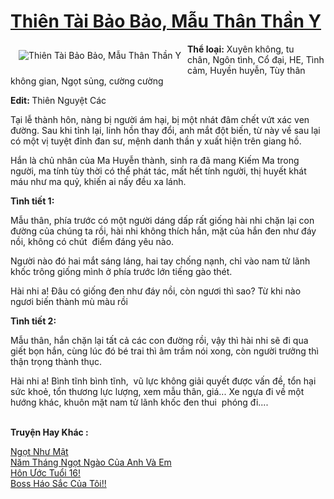 <a href="https://utruyen.com/truyen/thien-tai-bao-bao-mau-than-than-y/16871/" title="Thiên Tài Bảo Bảo, Mẫu Thân Thần Y"><h1>Thiên Tài Bảo Bảo, Mẫu Thân Thần Y</h1></a><div style="display:table"><img align="right" style="float: left; padding: 10px;" src="https://utruyen.com/images/story/200x260/thien-tai-bao-bao-mau-than-than-y.jpg" alt="Thiên Tài Bảo Bảo, Mẫu Thân Thần Y"><b>Thể loại:</b> Xuyên không, tu chân, Ngôn tình, Cổ đại, HE, Tình cảm, Huyền huyễn, Tùy thân không gian, Ngọt sủng, cường cường<p></p><b>Edit: </b>Thiên Nguyệt Các<p></p>Tại lễ thành hôn, nàng bị người ám hại, bị một nhát đâm chết vứt xác ven đường. Sau khi tỉnh lại, linh hồn thay đổi, anh mắt đột biến, từ này về sau lại có một vị tuyệt đỉnh đan sư, mệnh danh thần y xuất hiện trên giang hồ.<p></p>Hắn là chủ nhân của Ma Huyễn thành, sinh ra đã mang Kiếm Ma trong người, ma tính tùy thời có thể phát tác, mất hết tính người, thị huyết khát máu như ma quỷ, khiến ai nấy đều xa lánh.<p></p><b>Tình tiết 1:</b><p></p>Mẫu thân, phía trước có một người dáng dấp rất giống hài nhi chặn lại con đường của chúng ta rồi, hài nhi không thích hắn, mặt của hắn đen như đáy nồi, không có chút  điểm đáng yêu nào.<p></p>Người nào đó hai mắt sáng láng, hai tay chống nạnh, chỉ vào nam tử lãnh khốc trông giống mình ở phía trước lớn tiếng gào thét.<p></p>Hài nhi a! Đâu có giống đen như đáy nồi, còn ngươi thì sao? Từ khi nào ngươi biến thành mù màu rồi<p></p><b>Tình tiết 2:<p></p></b><p></p>Mẫu thân, hắn chặn lại tất cả các con đường rồi, vậy thì hài nhi sẽ đi qua giết bọn hắn, cùng lúc đó bé trai thì âm trầm nói xong, còn người trưởng thì thận trọng thành thục.<p></p>Hài nhi a! Bình tĩnh bình tĩnh,  vũ lực không giải quyết được vấn đề, tổn hại sức khoẻ, tổn thương lực lượng, xem mẫu thân, giá... Xe ngựa đi về một hướng khác, khuôn mặt nam tử lãnh khốc đen thui  phóng đi....</div><p><br><b>Truyện Hay Khác :</b></p><a href="https://utruyen.com/truyen/ngot-nhu-mat/19158/" alt="Ngọt Như Mật">Ngọt Như Mật</a><br/><a href="https://github.com/quanluxury/ngontinhhot/tree/master/truyenhay/19008/" alt="Năm Tháng Ngọt Ngào Của Anh Và Em">Năm Tháng Ngọt Ngào Của Anh Và Em</a><br/><a href="https://github.com/quanluxury/ngontinhhot/tree/master/truyenhay/17483/" alt="Hôn Ước Tuổi 16!">Hôn Ước Tuổi 16!</a><br/><a href="https://github.com/quanluxury/ngontinhhot/tree/master/truyenhay/18880/" alt="Boss Háo Sắc Của Tôi!!">Boss Háo Sắc Của Tôi!!</a><br/>